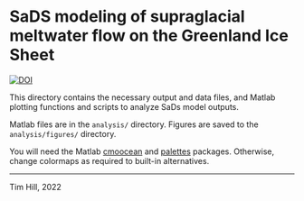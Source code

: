 # SaDS modeling of supraglacial meltwater flow on the Greenland Ice Sheet


[![DOI](https://zenodo.org/badge/DOI/10.5281/zenodo.6094402.svg)](https://doi.org/10.5281/zenodo.6094402)


This directory contains the necessary output and data files, and Matlab plotting functions and scripts to analyze SaDs model outputs.

Matlab files are in the `analysis/` directory. Figures are saved to the `analysis/figures/` directory.

You will need the Matlab [cmoocean](https://www.mathworks.com/matlabcentral/fileexchange/57773-cmocean-perceptually-uniform-colormaps) and [palettes](https://github.com/timghill/palettes) packages. Otherwise, change colormaps as required to built-in alternatives.

----
Tim Hill, 2022
